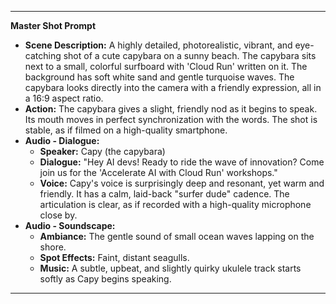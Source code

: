 
---
**Master Shot Prompt**

*   **Scene Description:** A highly detailed, photorealistic, vibrant, and eye-catching shot of a cute capybara on a sunny beach. The capybara sits next to a small, colorful surfboard with 'Cloud Run' written on it. The background has soft white sand and gentle turquoise waves. The capybara looks directly into the camera with a friendly expression, all in a 16:9 aspect ratio.
*   **Action:** The capybara gives a slight, friendly nod as it begins to speak. Its mouth moves in perfect synchronization with the words. The shot is stable, as if filmed on a high-quality smartphone.
*   **Audio - Dialogue:**
    *   **Speaker:** Capy (the capybara)
    *   **Dialogue:** "Hey AI devs! Ready to ride the wave of innovation? Come join us for the 'Accelerate AI with Cloud Run' workshops."
    *   **Voice:** Capy's voice is surprisingly deep and resonant, yet warm and friendly. It has a calm, laid-back "surfer dude" cadence. The articulation is clear, as if recorded with a high-quality microphone close by.
*   **Audio - Soundscape:**
    *   **Ambiance:** The gentle sound of small ocean waves lapping on the shore.
    *   **Spot Effects:** Faint, distant seagulls.
    *   **Music:** A subtle, upbeat, and slightly quirky ukulele track starts softly as Capy begins speaking.
---
